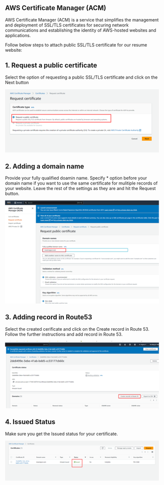 ## AWS Certificate Manager (ACM)

AWS Certificate Manager (ACM) is a service that simplifies the management and deployment of SSL/TLS certificates for securing network communications and establishing the identity of AWS-hosted websites and applications. 

Follow below steps to attach public SSL/TLS certificate for our resume website:

## 1. Request a public certificate

Select the option of requesting a public SSL/TLS certificate and click on the Next button

![Alt text](9_ACM.png)

## 2. Adding a domain name

Provide your fully qualified doamin name. Specify * option before your domain name if you want to use the same certificate for mulitiple records of your website. Leave the rest of the settings as they are and hit the Request button.

![Alt text](10.png)

## 3. Adding record in Route53

Select the created cerificate and click on the Create record in Route 53. Follow the further instructions and add record in Route 53.

![Alt text](11.png)

## 4. Issued Status

Make sure you get the Issued status for your certificate.

![Alt text](12.png)

